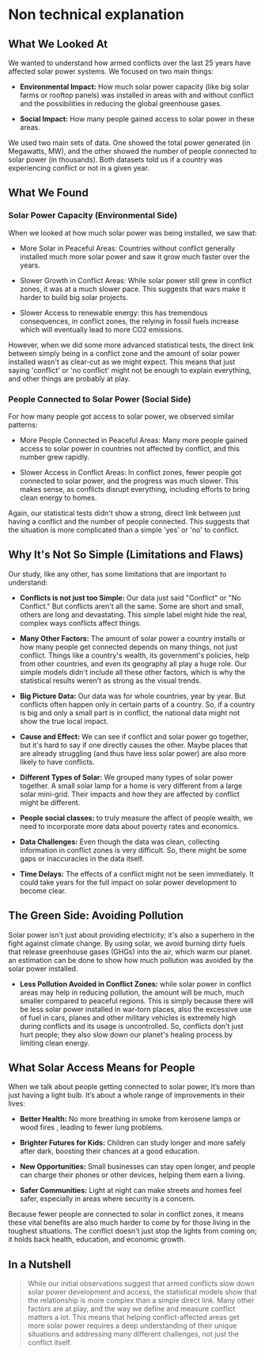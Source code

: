 # Non technical explanation

## What We Looked At

We wanted to understand how armed conflicts over the last 25 years have affected
solar power systems. We focused on two main things:

- **Environmental Impact:** How much solar power capacity
(like big solar farms or rooftop panels) was installed in areas with
and without conflict and the possibilities in reducing the global
greenhouse gases.

- **Social Impact:** How many people gained access to solar power in these areas.

We used two main sets of data. One showed the total power generated
(in Megawatts, MW), and the other showed the number of people connected
to solar power (in thousands). Both datasets told us if a country was
experiencing conflict or not in a given year.

## What We Found

### Solar Power Capacity (Environmental Side)

When we looked at how much solar power was being installed, we saw that:

- More Solar in Peaceful Areas: Countries without conflict generally
installed much more solar power and saw it grow much faster over the years.

- Slower Growth in Conflict Areas: While solar power still grew in conflict
zones, it was at a much slower pace. This suggests that wars make it
harder to build big solar projects.

- Slower Access to renewable energy: this has tremendous consequences, in
conflict zones, the relying in fossil fuels increase which will eventually lead
to more CO2 emissions.

However, when we did some more advanced statistical tests,
the direct link between simply being in a conflict zone and
the amount of solar power installed wasn't as clear-cut as we might expect.
This means that just saying 'conflict' or 'no conflict' might not be enough
to explain everything, and other things are probably at play.

### People Connected to Solar Power (Social Side)

For how many people got access to solar power, we observed similar patterns:

- More People Connected in Peaceful Areas: Many more people gained access to
solar power in countries not affected by conflict, and this number grew rapidly.

- Slower Access in Conflict Areas: In conflict zones, fewer people got connected
to solar power, and the progress was much slower. This makes sense, as conflicts
disrupt everything, including efforts to bring clean energy to homes.

Again, our statistical tests didn't show a strong, direct link between just having
a conflict and the number of people connected. This suggests that the situation is
more complicated than a simple 'yes' or 'no' to conflict.

## Why It's Not So Simple (Limitations and Flaws)

Our study, like any other, has some limitations that are important to understand:

- **Conflicts is not just too Simple:** Our data just said "Conflict" or "No Conflict."
But conflicts aren't all the same. Some are short and small, others are long and
devastating. This simple label might hide the real, complex ways conflicts affect
things.

- **Many Other Factors:** The amount of solar power a country installs or how many
people get connected depends on many things, not just conflict. Things like
a country's wealth, its government's policies, help from other countries, and
even its geography all play a huge role. Our simple models didn't include all
these other factors, which is why the statistical results weren't as strong
as the visual trends.

- **Big Picture Data:** Our data was for whole countries, year by year.
But conflicts often happen only in certain parts of a country. So,
if a country is big and only a small part is in conflict, the national
data might not show the true local impact.

- **Cause and Effect:** We can see if conflict and solar power go together,
but it's hard to say if one directly causes the other. Maybe places that
are already struggling (and thus have less solar power) are also more
likely to have conflicts.

- **Different Types of Solar:** We grouped many types of solar power together.
A small solar lamp for a home is very different from a large solar mini-grid.
Their impacts and how they are affected by conflict might be different.

- **People social classes:** to truly measure the affect of people wealth, we
need to incorporate more data about poverty rates and economics.

- **Data Challenges:** Even though the data was clean, collecting information
in conflict zones is very difficult. So, there might be some gaps or
inaccuracies in the data itself.

- **Time Delays:** The effects of a conflict might not be seen immediately.
It could take years for the full impact on solar power development to become clear.

## The Green Side: Avoiding Pollution

Solar power isn't just about providing electricity; it's also a superhero in
the fight against climate change. By using solar, we avoid burning dirty fuels
that release greenhouse gases (GHGs) into the air, which warm our planet.
an estimation can be done to show how much pollution was avoided by the
solar power installed.

- **Less Pollution Avoided in Conflict Zones:** while
solar power in conflict areas may help in reducing pollution, the amount will be
much, much smaller compared to peaceful regions. This is simply
because there will be less solar power installed in war-torn places,
also the excessive use of fuel in cars, planes and other military vehicles is extremely
high during conflicts and its usage is uncontrolled. So, conflicts don't just hurt
people; they also slow down our planet's healing process by limiting clean energy.

## What Solar Access Means for People

When we talk about people getting connected to solar power, it’s more than just
having a light bulb. It’s about a whole range of improvements in their lives:

- **Better Health:** No more breathing in smoke from kerosene lamps or wood fires
, leading to fewer lung problems.

- **Brighter Futures for Kids:** Children can study longer and more safely after
dark, boosting their chances at a good education.

- **New Opportunities:** Small businesses can stay open longer,
and people can charge their phones or other devices, helping them earn a living.

- **Safer Communities:** Light at night can make streets and homes feel safer,
especially in areas where security is a concern.

Because fewer people are connected to solar in conflict zones, it means these
vital benefits are also much harder to come by for those living in the toughest
situations. The conflict doesn't just stop the lights from coming on; it holds
back health, education, and economic growth.

## In a Nutshell

> While our initial observations suggest that armed conflicts slow down solar power
development and access, the statistical models show that the relationship is
more complex than a simple direct link. Many other factors are at play, and the
way we define and measure conflict matters a lot. This means that helping
conflict-affected areas get more solar power requires a deep understanding of
their unique situations and addressing many different challenges,
not just the conflict itself.
